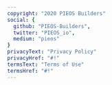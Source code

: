 ```yaml
---
copyright: "2020 PIEOS Builders"
social: {
  github: "PIEOS-Builders",
  twitter: "PIEOS_io",
  medium: "pieos"
}
privacyText: "Privacy Policy"
privacyHref: "#!"
termsText: "Terms of Use"
termsHref: "#!"
---
```

